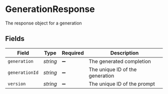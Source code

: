 # GenerationResponse

The response object for a generation


## Fields

| Field                           | Type                            | Required                        | Description                     |
| ------------------------------- | ------------------------------- | ------------------------------- | ------------------------------- |
| `generation`                    | *string*                        | :heavy_minus_sign:              | The generated completion        |
| `generationId`                  | *string*                        | :heavy_minus_sign:              | The unique ID of the generation |
| `version`                       | *string*                        | :heavy_minus_sign:              | The unique ID of the prompt     |